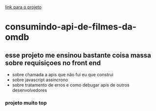 [link para o projeto](https://filmes-sooty.vercel.app)
# consumindo-api-de-filmes-da-omdb

## esse projeto me ensinou bastante coisa massa sobre requisiçoes no front end
 - sobre chamada a apis que não fui eu que construi
 - sobre javascript assincrono 
 - sobre tratamento de erros e como debugar apis de outros desenvolvedores

 ### projeto muito top